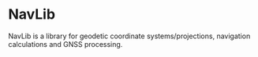 # NavLib

NavLib is a library for geodetic coordinate systems/projections, navigation calculations and GNSS processing.
